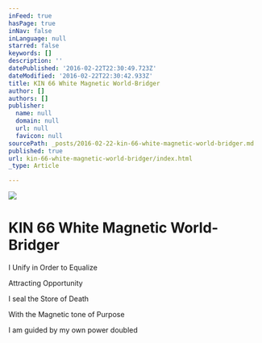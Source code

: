 ```yaml
---
inFeed: true
hasPage: true
inNav: false
inLanguage: null
starred: false
keywords: []
description: ''
datePublished: '2016-02-22T22:30:49.723Z'
dateModified: '2016-02-22T22:30:42.933Z'
title: KIN 66 White Magnetic World-Bridger
author: []
authors: []
publisher:
  name: null
  domain: null
  url: null
  favicon: null
sourcePath: _posts/2016-02-22-kin-66-white-magnetic-world-bridger.md
published: true
url: kin-66-white-magnetic-world-bridger/index.html
_type: Article

---
```

![](https://the-grid-user-content.s3-us-west-2.amazonaws.com/bac33b67-7bc2-41c7-9191-f401ddb382fc.png)

# KIN 66 White Magnetic World-Bridger

I Unify in Order to Equalize

Attracting Opportunity

I seal the Store of Death

With the Magnetic tone of Purpose

I am guided by my own power doubled